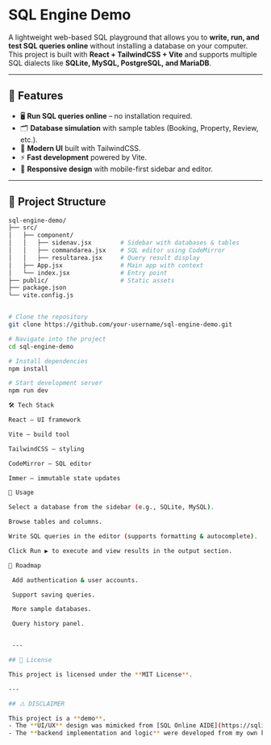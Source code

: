 # SQL Engine Demo

A lightweight web-based SQL playground that allows you to **write, run, and test SQL queries online** without installing a database on your computer.  
This project is built with **React + TailwindCSS + Vite** and supports multiple SQL dialects like **SQLite, MySQL, PostgreSQL, and MariaDB**.

---

## 🚀 Features

- 🖥️ **Run SQL queries online** – no installation required.
- 🗂️ **Database simulation** with sample tables (Booking, Property, Review, etc.).
- 🎨 **Modern UI** built with TailwindCSS.
- ⚡ **Fast development** powered by Vite.
- 📱 **Responsive design** with mobile-first sidebar and editor.

---

## 📂 Project Structure

```bash
sql-engine-demo/
├── src/
│   ├── component/
│   │   ├── sidenav.jsx        # Sidebar with databases & tables
│   │   ├── commandarea.jsx    # SQL editor using CodeMirror
│   │   ├── resultarea.jsx     # Query result display
│   ├── App.jsx                # Main app with context
│   └── index.jsx              # Entry point
├── public/                    # Static assets
├── package.json
└── vite.config.js


# Clone the repository
git clone https://github.com/your-username/sql-engine-demo.git

# Navigate into the project
cd sql-engine-demo

# Install dependencies
npm install

# Start development server
npm run dev

🛠️ Tech Stack

React – UI framework

Vite – build tool

TailwindCSS – styling

CodeMirror – SQL editor

Immer – immutable state updates

📖 Usage

Select a database from the sidebar (e.g., SQLite, MySQL).

Browse tables and columns.

Write SQL queries in the editor (supports formatting & autocomplete).

Click Run ▶️ to execute and view results in the output section.

🔮 Roadmap

 Add authentication & user accounts.

 Support saving queries.

 More sample databases.

 Query history panel.


 ---

## 📜 License

This project is licensed under the **MIT License**.

---

## ⚠️ DISCLAIMER

This project is a **demo**.
- The **UI/UX** design was mimicked from [SQL Online AIDE](https://sqliteonline.com/).
- The **backend implementation and logic** were developed from my own knowledge and experience.
```
